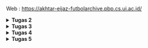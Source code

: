 Web : https://akhtar-eijaz-futbolarchive.pbp.cs.ui.ac.id/

<details>
<Summary><b>Tugas 2</b></Summary>

Jelaskan bagaimana cara kamu mengimplementasikan checklist di atas secara step-by-step (bukan hanya sekadar mengikuti tutorial).

Membuat sebuah proyek Django baru : Membuat direktori baru untuk Football Shop, untuk Football Shop saya menamakan dengan nama futbol-archive, lalu masuk ke dalam direktori tersebut lalu buka terminal, buat virtual environment dengan menjalankan perintah python -m venv env, mengaktifkan virtual environment dengan perintah env\Scripts\activate, buat berkas requirements.txt yang isinya adalah dependencies di direktori Football Shop yang telah dibuat, install dependencies dengan cara menjalankan perintah pip install -r requirements.txt, buat proyek Django dengan perintah django-admin startproject futbol_archive .



Membuat aplikasi dengan nama main pada proyek tersebut : Jalankan perintah python manage.py startapp main pada terminal direktori futbol-archive, mendaftarkan aplikasi main ke dalam proyek dengan cara menambahkan 'main' ke elemen terakhir dari INSTALLED_APPS yang berada di settings.py



Melakukan routing pada proyek agar dapat menjalankan aplikasi main, Membuat sebuah fungsi pada views.py untuk dikembalikan ke dalam sebuah template HTML yang menampilkan nama aplikasi serta nama dan kelas kamu, Membuat sebuah routing pada urls.py aplikasi main untuk memetakan fungsi yang telah dibuat pada views.py : Membuat direktori templates di dalam direktori aplikasi main dan membuat main.html di dalam direktori templates, isi main.html dengan

<h1>Futbol Archive</h1>

<h5>Name: </h5>
<p>{{ name }}<p>
<h5>Class: </h5>
<p>{{ class }}</p>

Buka views.py dan diisi dengan

from django.shortcuts import render

def show_main(request):
    context = {
        'name': 'Akhtar Eijaz Putranto',
        'class': 'PBP B'
    }

    return render(request, "main.html", context)

Buat urls.py di direktori main dan diisi dengan

from django.urls import path
from main.views import show_main

app_name = 'main'

urlpatterns = [
    path('', show_main, name='show_main'),
]

Buka urls.py di direktori futbol_archive dan tambahkan "path('', include('main.urls'))" di dalam list urlpatterns



Membuat model pada aplikasi main dengan nama Product : Buka berkas models.py pada direktori aplikasi main, isi berkas tersebut dengan

from django.db import models

class Product(models.Model):
    name = models.CharField()
    price = models.IntegerField()
    description = models.TextField()
    thumbnail = models.URLField()
    category = models.CharField()
    is_featured = models.BooleanField()

Dengan ini sudah terbuat model Product dengan atribut name, price, description, thumbnail, category, dan is_featured



Melakukan deployment ke PWS terhadap aplikasi yang sudah dibuat sehingga nantinya dapat diakses oleh teman-temanmu melalui Internet : Buka terminal di direktori futbol-archive dan jalankan perintah berikut

git remote add pws https://pbp.cs.ui.ac.id/akhtar.eijaz/futbolarchive
git branch -M master
git push pws master

Setelah itu jika status build sudah running, maka website https://akhtar-eijaz-futbolarchive.pbp.cs.ui.ac.id/ sudah bisa diakses



Buatlah bagan yang berisi request client ke web aplikasi berbasis Django beserta responnya dan jelaskan pada bagan tersebut kaitan antara urls.py, views.py, models.py, dan berkas html :

![Bagan Client Request Django](image.png)

Fungsi urls.py adalah untuk mencocokkan path request ke view tertentu dan menghubungkan URL dari fungsi di views.py. Fungsi views.py adalah untuk menyusun context dan merender template html dan mengambil data dari models.py. Fungsi models.py adalah untuk mendefinisikan tabel yang akan menjadi model data dan menyediakan data ke views.py yang akan dikirimkan ke template html. Fungsi berkas html adalah untuk menampilkan context yang diambil dari views.py kepada user.



Jelaskan peran settings.py dalam proyek Django : settings.py dalam proyek Django adalah file konfigurasi utama di Django yang mengatur database, aplikasi, keamanan, dan bahasa. Bagian-bagian settings.py yang dimodifikasi pada Tugas 2 ini diantara lain :
1. ALLOWED_HOSTS : Ini adalah bagian settings.py berbentuk list yang isinya adalah domain yang bisa mengakses server Django. Disini saya menambahkan "localhost", "127.0.0.1", dan url deployment tugas
2. INSTALLED_APPS : Ini adalah bagian settings.py berbentuk list yang isinya adalah daftar aplikasi yang digunakan. Disini saya menambahkan aplikasi yang dibuat yaitu 'main'
3. DATABASE : Ini adalah bagian settings.py yang mengatur database project. Disini saya menambahkan database yang diberikan, seperti name, user, host, port, password



Bagaimana cara kerja migrasi database di Django : Pertama-tama harus membuat file migrasi terlebih dahulu dengan cara menjalankan perintah python manage.py makemigrations di direktori proyek Django fungsinya adalah untuk membaca semua perubahan yang diubah di models.py lalu jalankan python manage.py migrate fungsinya adalah Django membaca semua file migrasi yang belum dijalankan dan menerapkan skema model yang telah dibuat ke dalam database Django lokal



Menurut Anda, dari semua framework yang ada, mengapa framework Django dijadikan permulaan pembelajaran pengembangan perangkat lunak : Mungkin salah satunya karena Django menggunakan bahasa Python yang dikenal mudah dan sintaksnya mudah dipahami dan Django digunakan oleh beberapa perusahaan besar juga, seperti Instagram, Spotify, YouTube



Apakah ada feedback untuk asisten dosen tutorial 1 yang telah kamu kerjakan sebelumnya : Tidak, tutorial 1 sudah cukup jelas dan mudah dimengerti

</details>

<details>
<Summary><b>Tugas 3</b></Summary>

Jelaskan mengapa kita memerlukan data delivery dalam pengimplementasian sebuah platform?
Kita memerlukan data delivery karena data delivery mempunyai banyak manfaat, diantaranya data delivery mempunyai akses yang cepat dan real time dan data delivery memastikan semua data tidak hilang walaupun ada kendala error dan sebagainya. Tanpa data delivery sebuah platform akan susah berkembang karena data yang dikirim bisa telat, hilang, atau tidak sinkron.

Menurutmu, mana yang lebih baik antara XML dan JSON? Mengapa JSON lebih populer dibandingkan XML?
Menurutku JSON karena kalau menulis XML relatif lebih panjang karena tiap elemen butuh tag pembuka dan penutup, sedangkan JSON dapat ditulis secara ringkas seperti dictionary di Python. JSON lebih populer mungkin karena hampir semua API publik seperti Twitter, Spotify, Maps defaultnya memakai JSON dan JSON dapat langsung dipakai di JavaScript tanpa parsing yang terlalu ribet.

Jelaskan fungsi dari method is_valid() pada form Django dan mengapa kita membutuhkan method tersebut?
Method is_valid() adalah method bawaan dari Django yang biasanya dipakai untuk memvalidasi data input yang dikirim user dan method ini akan memeriksa apakah semua field sudah terisi atau belum dan apakah sesuai tipe datanya masing-masing. Kita membutuhkan method is_valid() karena untuk mencegah input user yang formatnya salah. Method is_valid() juga akan mereturn boolean yang jika return True artinya semua datanya valid tapi ketika return False maka ada data yang tidak valid.

Mengapa kita membutuhkan csrf_token saat membuat form di Django? Apa yang dapat terjadi jika kita tidak menambahkan csrf_token pada form Django? Bagaimana hal tersebut dapat dimanfaatkan oleh penyerang?
csrf_token adalah token keamanan yang dipakai oleh Django untuk melindungi form dari serangan CSRF (Cross-Site Request Forgery). Jika kita tidak menambahkan csrf_token pada form Django maka Django akan menolak request POST dan akan menampilkan error. Hal itu dapat dimanfaatkan oleh penyerang dengan cara memaksa browser korban melakukan aksi atas nama korban tanpa mengetahui password selama korban sedang mengakses website target.

Jelaskan bagaimana cara kamu mengimplementasikan checklist di atas secara step-by-step (bukan hanya sekadar mengikuti tutorial).
Pertama-tama di dalam views.py menambahkan fungsi baru untuk melihat objek dalam format XML, JSON, XML by ID, dan JSON by ID. Membuat routing di urls.py dengan menambah elemen di list urlpatterns dan mengimport fungsi yang telah dibuat sebelumnya. Lalu pada templates menambahkan file html yang bernama create_product.html dan product_detail.html untuk membuat halaman ketika membuat produk baru dan menampilkan detail dari produk. Memodifikasi main.html juga untuk menghubungkan main.html dengan file html lainnya. Aku juga menambahkan list CATEGORY_CHOICES untuk membagi kategori produk yang dijual.

Apakah ada feedback untuk asdos di tutorial 2 yang sudah kalian kerjakan?
Tidak tutorial 2 mudah untuk dipahami

Mengakses keempat URL di poin 2 menggunakan Postman, membuat screenshot dari hasil akses URL pada Postman, dan menambahkannya ke dalam README.md.
![XML](image-1.png)
![JSON](image-2.png)
![JSON by ID](image-3.png)
![XML by ID](image-4.png)

</details>

<details>
<Summary><b>Tugas 4</b></Summary>

Apa itu Django AuthenticationForm? Jelaskan juga kelebihan dan kekurangannya.
AuthenticationForm adalah form bawaan Django yang dipakai untuk proses login user. Form ini sudah ada di modul django.contrib.auth.forms.
Secara default, AuthenticationForm menyimpan 2 field, yaitu username dan password.
Kelebihan dari AuthenticationForm adalah sudah terintegrasi dengan sistem autentikasi Django, sehingga memudahkan dalam proses login user dan tidak perlu bikin form login dari nol. Kekurangannya adalah kurang fleksibel karena hanya menyediakan field username dan password saja, sehingga jika ingin menambahkan field lain harus membuat form sendiri.

Apa perbedaan antara autentikasi dan otorisasi? Bagaiamana Django mengimplementasikan kedua konsep tersebut?
Autentikasi adalah proses verifikasi identitas user, apakah user itu valid atau tidak, sedangkan otorisasi adalah memastikan user yang valid dapat melakukan aksi. Django mengimplementasikan autentikasi dengan sistem login dan logout, sedangkan otorisasi diimplementasikan dengan sistem permission dan group.

Apa saja kelebihan dan kekurangan session dan cookies dalam konteks menyimpan state di aplikasi web?
Session = data user disimpan di server (server-side), sementara browser hanya pegang session ID (biasanya di cookie atau URL parameter).
Cookies = data kecil yang disimpan di browser (client-side), dan dikirim ke server pada setiap request HTTP ke domain terkait.
Kelebihan session adalah data disimpan di server, bukan di client dan hanya session ID yang dikirim sehingga lebih aman. Kekurangan session adalah memerlukan storage di server sehingga bisa membebani server jika banyak user. Kelebihan cookies adalah sederhana sehingga data langsung ada di browser dan dapat dipakai lintas domain. Kekurangan cookies adalah data disimpan di client sehingga rentan terhadap serangan dan dapat dilihat atau diedit oleh user.

Apakah penggunaan cookies aman secara default dalam pengembangan web, atau apakah ada risiko potensial yang harus diwaspadai? Bagaimana Django menangani hal tersebut?
Secara default, cookies tidak aman karena bisa diakses dan diedit oleh user. Risiko potensial yang harus diwaspadai antara lain, XSS (Cross-Site Scripting) dan CSRF (Cross-Site Request Forgery). Django menangani hal tersebut dengan menyediakan fitur HttpOnly cookies yang tidak bisa diakses oleh JavaScript, Secure cookies yang hanya dikirim melalui HTTPS, dan CSRF protection untuk melindungi dari serangan CSRF seperti menambahkan csrf_token di form.

Jelaskan bagaimana cara kamu mengimplementasikan checklist di atas secara step-by-step (bukan hanya sekadar mengikuti tutorial).
1. Membuat fungsi dan form untuk login, logout, dan register dengan menggunakan AuthenticationForm dari django.contrib.auth.forms. 
2. Membuat view untuk menangani proses login dan logout user.
3. Membuat routing di urls.py untuk menghubungkan URL dengan view yang telah dibuat.
4. Membuat berkas HTML untuk login dan register.
5. Menambahkan potongan kode @login_required(login_url='/login') pada show_main dan show_product sehingga yang dapat mengakses hanya user yang sudah login.
6. Menggunakan data dari cookies dengan cara menampilkan kapan terakhir user login dengan cara mengubah kode di fungsi login_user seperti,
if form.is_valid():
    user = form.get_user()
    login(request, user)
    response = HttpResponseRedirect(reverse("main:show_main"))
    response.set_cookie('last_login', str(datetime.datetime.now()))
    return response
dan menambahkan kode 'last_login': request.COOKIES['last_login'] pada context di fungsi show_main. Lalu mengubah fungsi logout_user seperti,
def logout_user(request):
    logout(request)
    response = HttpResponseRedirect(reverse('main:login'))
    response.delete_cookie('last_login')
    return response
Fungsi ini untuk menghapus cookie last_login dari daftar cookies.
7. Menghubungkan model Product dengan user agar setiap user hanya dapat melihat produk yang dibuat sendiri dengan menambahkan user = models.ForeignKey(User, on_delete=models.CASCADE, null=True) pada model Product dan buat file migrasi model dengan python manage.py makemigration dan menjalankan migrasi model dengan python manage.py migrate
8. Menjalankan server lokal dan register 2 user lalu membuat 3 produk di masing-masing user.

</details>

<details>
<Summary><b>Tugas 5</b></Summary>

Jika terdapat beberapa CSS selector untuk suatu elemen HTML, jelaskan urutan prioritas pengambilan CSS selector tersebut!
Urutan prioritas pengambilan CSS selector adalah sebagai berikut:
1. Inline styles (menggunakan atribut style di elemen HTML)
2. ID selectors (menggunakan tanda # diikuti dengan ID elemen)
3. Class selectors (menggunakan tanda . diikuti dengan nama class)
4. Attribute selectors (menggunakan tanda [] untuk memilih elemen berdasarkan atribut)
5. Element selectors (menggunakan nama elemen HTML seperti div, p)


Mengapa responsive design menjadi konsep yang penting dalam pengembangan aplikasi web? Berikan contoh aplikasi yang sudah dan belum menerapkan responsive design, serta jelaskan mengapa!
Responsive design adalah pendekatan desain web agar tampilan aplikasi bisa menyesuaikan diri dengan berbagai ukuran layar (HP, tablet, laptop). Beberapa alasan pentingnya, antara lain:
1. Pengalaman pengguna (UX) – pengguna HP tidak harus zoom in/scroll horizontal untuk membaca konten.
2. Aksesibilitas – semua orang bisa mengakses dengan nyaman
3. SEO (Search Engine Optimization) – Google memberi ranking lebih tinggi pada website yang mobile-friendly.
Contoh aplikasi yang sudah menerapkan responsive design: 
1. YouTube - tampilan player, rekomendasi, dan komentar berubah sesuai layar.
2. Tokopedia - grid produk menyesuaikan lebar layar.
Contoh aplikasi yang belum menerapkan responsive design:
1. Situs berita lama - teks terlalu kecil di HP jadi harus zoom manual dan tombol terkadang susah untuk di klik.
2. Situs pemerintah - beberapa masih menggunakan layout tetap yang tidak menyesuaikan layar kecil.


Jelaskan perbedaan antara margin, border, dan padding, serta cara untuk mengimplementasikan ketiga hal tersebut!
1. Margin
- Area di luar border elemen → memberi jarak antara elemen dengan elemen lain.
- Transparan (tidak punya warna).
- Digunakan untuk mengatur spasi antar elemen.
2. Border
- Batas tepi elemen → garis yang membungkus konten dan padding.
- Bisa diatur ketebalan, gaya, dan warnanya.
- Letaknya di antara padding dan margin
3. Padding
- Ruang antara konten dan border elemen.
- Mendorong isi (teks/gambar) ke dalam agar tidak menempel ke border.
- Juga transparan, tapi memengaruhi ukuran elemen.
Cara implementasi :
```css
.box {
    margin: 10px; /* jarak luar 10 pixel di semua sisi */
    border: 2px red; /* garis merah 2 pixel */
    padding: 15px; /* jarak dalam 15 pixel */
}
```

Jelaskan konsep flex box dan grid layout beserta kegunaannya!
1. Flexbox
- Layout satu dimensi (baris atau kolom).
- Mengatur elemen dalam satu baris atau kolom dengan mudah.
Kegunaan: membuat navbar, tombol yang rata, atau daftar item yang fleksibel.
2. Grid Layout
- Layout dua dimensi (baris dan kolom).
- Membagi area menjadi baris dan kolom untuk menempatkan elemen.
Kegunaan: membuat tata letak halaman kompleks seperti dashboard atau galeri gambar.

Jelaskan bagaimana cara kamu mengimplementasikan checklist di atas secara step-by-step (bukan hanya sekadar mengikuti tutorial).
1. Menambahkan fungsi edit_product, delete_product di views.py dan import kedua fungsi tersebut di urls.py dan tambahkan path urlnya.
2. Menambahkan berkas html baru navbar.html untuk menavigasi berbagai halaman atau fitur di webnya.
3. Membuat file CSS baru di dalam direktori static/main dengan nama global.css
4. Menambahkan custom styling ke global.css
5. Menghubungkan global.css ke semua berkas html



</details>
